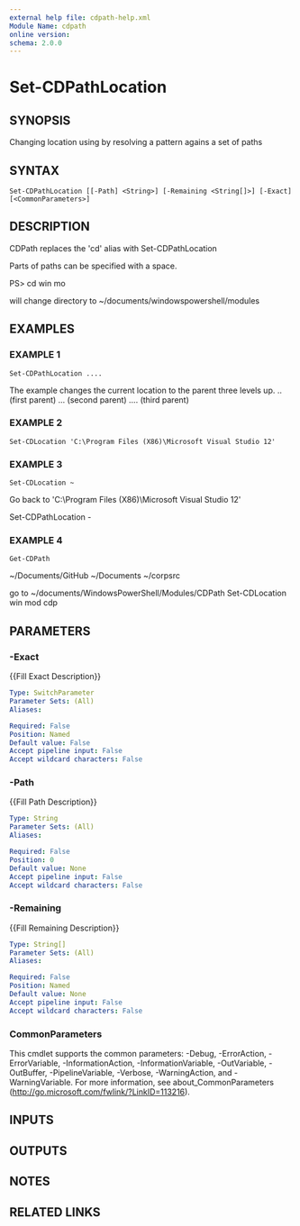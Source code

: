 ```yaml
---
external help file: cdpath-help.xml
Module Name: cdpath
online version:
schema: 2.0.0
---
```


# Set-CDPathLocation

## SYNOPSIS
Changing location using by resolving a pattern agains a set of paths

## SYNTAX

```
Set-CDPathLocation [[-Path] <String>] [-Remaining <String[]>] [-Exact] [<CommonParameters>]
```

## DESCRIPTION
CDPath replaces the 'cd' alias with Set-CDPathLocation

Parts of paths can be specified with a space.

PS\> cd win mo

will change directory to ~/documents/windowspowershell/modules

## EXAMPLES

### EXAMPLE 1
```
Set-CDPathLocation ....
```

The example changes the current location to the parent three levels up.
..
(first parent)
...
(second parent)
....
(third parent)

### EXAMPLE 2
```
Set-CDLocation 'C:\Program Files (X86)\Microsoft Visual Studio 12'
```

### EXAMPLE 3
```
Set-CDLocation ~
```

Go back to 'C:\Program Files (X86)\Microsoft Visual Studio 12'

Set-CDPathLocation \-

### EXAMPLE 4
```
Get-CDPath
```

~/Documents/GitHub
~/Documents
~/corpsrc

go to ~/documents/WindowsPowerShell/Modules/CDPath
Set-CDLocation win mod cdp

## PARAMETERS

### -Exact
{{Fill Exact Description}}

```yaml
Type: SwitchParameter
Parameter Sets: (All)
Aliases:

Required: False
Position: Named
Default value: False
Accept pipeline input: False
Accept wildcard characters: False
```

### -Path
{{Fill Path Description}}

```yaml
Type: String
Parameter Sets: (All)
Aliases:

Required: False
Position: 0
Default value: None
Accept pipeline input: False
Accept wildcard characters: False
```

### -Remaining
{{Fill Remaining Description}}

```yaml
Type: String[]
Parameter Sets: (All)
Aliases:

Required: False
Position: Named
Default value: None
Accept pipeline input: False
Accept wildcard characters: False
```

### CommonParameters
This cmdlet supports the common parameters: -Debug, -ErrorAction, -ErrorVariable, -InformationAction, -InformationVariable, -OutVariable, -OutBuffer, -PipelineVariable, -Verbose, -WarningAction, and -WarningVariable. For more information, see about_CommonParameters (<http://go.microsoft.com/fwlink/?LinkID=113216>).

## INPUTS

## OUTPUTS

## NOTES

## RELATED LINKS
